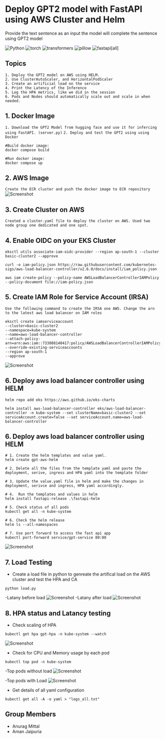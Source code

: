 # Deploy GPT2  model with FastAPI using AWS Cluster and Helm

Provide the text sentence as an input the model will complete the sentence using GPT2 model

![Python](https://img.shields.io/badge/python-3.9-blue)
![torch](https://img.shields.io/badge/torch-1.12.0-orange)
![transformers](https://img.shields.io/badge/transformers-4.30.2-orange)
![pillow](https://img.shields.io/badge/pillow-9.5.0-orange)
![fastapi[all]](https://img.shields.io/badge/fastapi[all]-0.98.0-green)


## Topics
```
1. Deploy the GPT2 model on AWS using HELM.
2. Use ClusterAutoScaler, and HorizontalPodScaler
3. Create an artificial load on the service
4. Print the Latency of the Inference
5. Log the HPA metrics, like we did in the session
6. Pods and Nodes should automatically scale out and scale in when needed.
```
## 1. Docker Image
`1. Download the GPT2 Model from hugging face and use it for infercing using FastAPI. (server.py)`
`2. Deploy and test the GPT2 using using Docker`
```
#Build docker image: 
docker compose build

#Run docker image: 
docker compose up
```
## 2. AWS Image
`Create the ECR cluster and push the docker image to ECR repository`
![Screenshot](Images/ECR_Image.JPG)

## 3. Create Cluster on AWS
`Created a cluster.yaml file to deploy the cluster on AWS. Used two node group one dedicated and one spot.`

## 4. Enable OIDC on your EKS Cluster
```
eksctl utils associate-iam-oidc-provider --region ap-south-1 --cluster basic-cluster2 --approve

curl -o iam-policy.json https://raw.githubusercontent.com/kubernetes-sigs/aws-load-balancer-controller/v2.6.0/docs/install/iam_policy.json

aws iam create-policy --policy-name AWSLoadBalancerControllerIAMPolicy --policy-document file://iam-policy.json
```

## 5. Create IAM Role for Service Account (IRSA)
`Use the following command to create the IRSA one AWS. Change the arn to the latest aws load balancer on IAM roles`

```
eksctl create iamserviceaccount 
--cluster=basic-cluster2 
--namespace=kube-system 
--name=aws-load-balancer-controller 
--attach-policy-arn=arn:aws:iam::733808140417:policy/AWSLoadBalancerControllerIAMPolicy 
--override-existing-serviceaccounts 
--region ap-south-1 
--approve

```

![Screenshot](Images/AWS_alb.JPG)



## 6. Deploy  aws load balancer controller using HELM
```
helm repo add eks https://aws.github.io/eks-charts

helm install aws-load-balancer-controller eks/aws-load-balancer-controller -n kube-system --set clusterName=basic-cluster2 --set serviceAccount.create=false --set serviceAccount.name=aws-load-balancer-controller
```

## 6. Deploy aws load balancer controller using HELM

```
# 1. Create the helm templates and value yaml. 
helm create gpt-aws-helm

# 2. Delete all the files from the template yaml and paste the deployment, serive, ingress and HPA yaml into the template folder

# 3. Update the value.yaml file in helm and make the changes in deployment, serivce and ingress, HPA yaml accordingly. 

# 4.  Run the templates and values in helm 
helm install fastapi-release .\fastapi-helm

# 5. Check status of all pods
kubectl get all -n kube-system

# 6. Check the helm release 
helm ls --all-namespaces

# 7. Use port forward to access the fast api app
kubectl port-forward service/gpt-service 80:80 
```
![Screenshot](Images/FASTAPI.JPG)

## 7. Load Testing
- Create a load file in python to genreate the artifical load on the AWS cluster and test the HPA and CA
```
python load.py
```
-Latany before load
![Screenshot](Images/Latancy_before_Load.JPG)
-Latany after load
![Screenshot](Images/Latancy_after_Load.JPG)

## 8. HPA status and Latancy testing

- Check scaling of HPA
```
kubectl get hpa gpt-hpa -n kube-system --watch
```
![Screenshot](Images/hpa_scale.JPG)


- Check for CPU and Memory usage by each pod
```
kubectl top pod -n kube-system
```
-Top pods without load 
![Screenshot](Images/Top_pods_wo_load.JPG)

-Top pods with Load
![Screenshot](Images/Top_pods_with_load.JPG)

- Get details of all yaml configuration
```
kubectl get all -A -o yaml > "logs_all.txt"
```
## Group Members
- Anurag Mittal
- Aman Jaipuria
